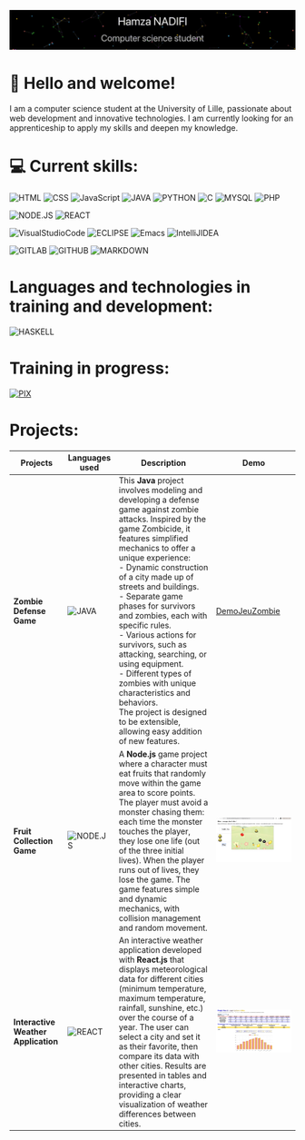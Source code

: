![](https://github.com/HamzaNADIFI07/HamzaNADIFI07/blob/566b34676390f3df4fbf1a9d9cd62db5660b1c32/profil.gif)
# 👋 Hello and welcome!
I am a computer science student at the University of Lille, passionate about web development and innovative technologies. I am currently looking for an apprenticeship to apply my skills and deepen my knowledge.  
# 💻 Current skills:
![HTML](https://img.shields.io/badge/HTML-black?style=for-the-badge&logo=html5)
![CSS](https://img.shields.io/badge/CSS-black?style=for-the-badge&logo=css3&logoColor=blue)
![JavaScript](https://img.shields.io/badge/JavaScript-black?style=for-the-badge&logo=javascript)
![JAVA](https://img.shields.io/badge/java-black?style=for-the-badge&logo=openjdk&logoColor=orange)
![PYTHON](https://img.shields.io/badge/PYTHON-black?style=for-the-badge&logo=python)
![C](https://img.shields.io/badge/C-black?style=for-the-badge&logo=C)
![MYSQL](https://img.shields.io/badge/MYSQL-black?style=for-the-badge&logo=mysql)
![PHP](https://img.shields.io/badge/PHP-black?style=for-the-badge&logo=php)

![NODE.JS](https://img.shields.io/badge/node.js-black?style=for-the-badge&logo=node.js)
![REACT](https://img.shields.io/badge/REACT-black?style=for-the-badge&logo=react)

![VisualStudioCode](https://img.shields.io/badge/VisualStudioCode-blue?style=for-the-badge&logo=visual-studio-code&color=black)
![ECLIPSE](https://img.shields.io/badge/ECLIPSE-black?style=for-the-badge&logo=eclipse&logoColor=purple)
![Emacs](https://img.shields.io/badge/EMACS-black?style=for-the-badge&logo=gnu%20emacs)
![IntelliJIDEA](https://img.shields.io/badge/IntelliJIDEA-black?style=for-the-badge&logo=IntelliJ%20IDEA&logoColor=orange)

![GITLAB](https://img.shields.io/badge/GITLAB-black?style=for-the-badge&logo=gitlab)
![GITHUB](https://img.shields.io/badge/GITHUB-black?style=for-the-badge&logo=github)
![MARKDOWN](https://img.shields.io/badge/MARKDOWN-black?style=for-the-badge&logo=markdown)

# Languages and technologies in training and development:
![HASKELL](https://img.shields.io/badge/HASKELL-black?style=for-the-badge&logo=haskell&logoColor=purple)

# Training in progress:
[![PIX](https://img.shields.io/badge/PIX-black?style=for-the-badge&labelColor=white)](https://pix.fr/)

# Projects:
| Projects                               | Languages used                                                                                     | Description                                                                                                                                                                                                                                                                                                                                                                                                                                                                                                            | Demo                              |
|----------------------------------------|----------------------------------------------------------------------------------------------------|------------------------------------------------------------------------------------------------------------------------------------------------------------------------------------------------------------------------------------------------------------------------------------------------------------------------------------------------------------------------------------------------------------------------------------------------------------------------------------------------------------------------|-----------------------------------|
| **Zombie Defense Game**                | ![JAVA](https://img.shields.io/badge/java-black?style=for-the-badge&logo=openjdk&logoColor=orange)  | This **Java** project involves modeling and developing a defense game against zombie attacks. Inspired by the game Zombicide, it features simplified mechanics to offer a unique experience:<br> - Dynamic construction of a city made up of streets and buildings.<br> - Separate game phases for survivors and zombies, each with specific rules.<br> - Various actions for survivors, such as attacking, searching, or using equipment.<br> - Different types of zombies with unique characteristics and behaviors.<br> The project is designed to be extensible, allowing easy addition of new features. | [DemoJeuZombie](https://github.com/HamzaNADIFI07/HamzaNADIFI07/blob/25453f556142e7dbcb177bcb591b4e3548f0c06a/demoJeuZombie.odt) |
| **Fruit Collection Game**              | ![NODE.JS](https://img.shields.io/badge/node.js-black?style=for-the-badge&logo=node.js)            | A **Node.js** game project where a character must eat fruits that randomly move within the game area to score points. The player must avoid a monster chasing them: each time the monster touches the player, they lose one life (out of the three initial lives). When the player runs out of lives, they lose the game. The game features simple and dynamic mechanics, with collision management and random movement. | ![DemoJeuFruit](https://github.com/HamzaNADIFI07/HamzaNADIFI07/blob/25453f556142e7dbcb177bcb591b4e3548f0c06a/DemoJeuFruit.jpg) |
| **Interactive Weather Application**    | ![REACT](https://img.shields.io/badge/REACT-black?style=for-the-badge&logo=react)                  | An interactive weather application developed with **React.js** that displays meteorological data for different cities (minimum temperature, maximum temperature, rainfall, sunshine, etc.) over the course of a year. The user can select a city and set it as their favorite, then compare its data with other cities. Results are presented in tables and interactive charts, providing a clear visualization of weather differences between cities. | ![DemoMeteo](https://github.com/HamzaNADIFI07/HamzaNADIFI07/blob/25453f556142e7dbcb177bcb591b4e3548f0c06a/DemoMeteo.jpg) |
